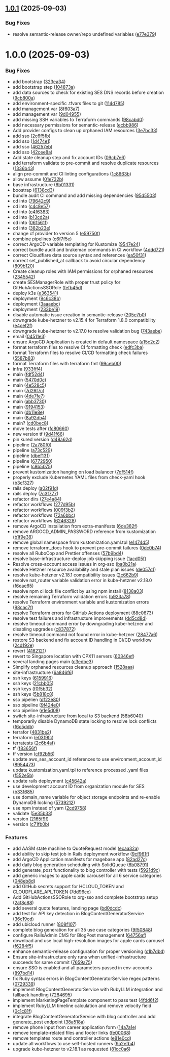 ## [1.0.1](https://github.com/magebase/site/compare/v1.0.0...v1.0.1) (2025-09-03)


### Bug Fixes

* resolve semantic-release owner/repo undefined variables ([e77e379](https://github.com/magebase/site/commit/e77e379a017526e2616c9662293ed638af7b9ee1))

# 1.0.0 (2025-09-03)


### Bug Fixes

* add bootstrap ([323ea34](https://github.com/magebase/site/commit/323ea34cea7d21ee173b85e224b95c8c98fe1eb2))
* add bootstrap step ([104873a](https://github.com/magebase/site/commit/104873a35a51434c1fcb1b9ac3e9abba8122c056))
* add data sources to check for existing SES DNS records before creation ([9cb800a](https://github.com/magebase/site/commit/9cb800aa4182a37558e7a5be133945f86d3c3892))
* add environment-specific .tfvars files to git ([114d785](https://github.com/magebase/site/commit/114d785a06cc12d717976f5269f68f4e9e258447))
* add management var ([8f603a7](https://github.com/magebase/site/commit/8f603a786f6074659407dfffec1ad3b7bd55f7d6))
* add management var ([9d04955](https://github.com/magebase/site/commit/9d0495511d0302e36961a150cc11cd98b3dd53f8))
* add missing SSH variables to Terraform commands ([98cabd0](https://github.com/magebase/site/commit/98cabd09478e395e0f32e1b99e770ecf96b31468))
* add necessary permissions for semantic-release ([ecbb986](https://github.com/magebase/site/commit/ecbb986fb741f49caa0c4c9c87f063992bee4287))
* Add provider configs to clean up orphaned IAM resources ([3e7bc33](https://github.com/magebase/site/commit/3e7bc3399c03c5aec683ccd07cfd5b95972708d0))
* add sso ([2c6f5fb](https://github.com/magebase/site/commit/2c6f5fbc78e58de2705716c49a210d5554da6367))
* add sso ([1d474e1](https://github.com/magebase/site/commit/1d474e1e4a00f5acbd82d4283db8ba285a9f3202))
* add sso ([46257eb](https://github.com/magebase/site/commit/46257eb7fc2876e9698a3295c20654efeb62ee9b))
* add sso ([42cee8a](https://github.com/magebase/site/commit/42cee8a0127c04b080825faa1f6f4c8369c28cc0))
* Add state cleanup step and fix account IDs ([09cb7e6](https://github.com/magebase/site/commit/09cb7e6fba5173dd84338a641e4dd41b054a460d))
* add terraform validate to pre-commit and resolve duplicate resources ([1336b43](https://github.com/magebase/site/commit/1336b43550b5e4fe2a4c03fa012b6052315e88c8))
* align pre-commit and CI linting configurations ([1c8663b](https://github.com/magebase/site/commit/1c8663b4caa73966773d8806f9667b9eed6dfb17))
* allow assume ([01e732b](https://github.com/magebase/site/commit/01e732b80928d01395b336424d12383a81d40674))
* base infrastructure ([6b01331](https://github.com/magebase/site/commit/6b01331d68fc8abc333d9c5a93834f04024f643c))
* boostrap ([6138cd3](https://github.com/magebase/site/commit/6138cd376920ed047dc0eac9b964aa406a16b5a4))
* bundle audit CI command and add missing dependencies ([95d5503](https://github.com/magebase/site/commit/95d550362796d1055e87ce85389e116e0db53ac5))
* cd into ([79642c9](https://github.com/magebase/site/commit/79642c940b1725f0b002ade619a1b76ef49993ca))
* cd into ([c4c8e57](https://github.com/magebase/site/commit/c4c8e574cfba3539e4f78b52d456b602d8d5d974))
* cd into ([e4f6383](https://github.com/magebase/site/commit/e4f6383993fb06fdfe76c94035c141ecd3f71545))
* cd into ([b13cd2a](https://github.com/magebase/site/commit/b13cd2afe58dc91a7876f041533c628a77246ad1))
* cd into ([061561f](https://github.com/magebase/site/commit/061561f613169f28c9cd7beeee21d1d2eb74e2e7))
* cd into ([382b23e](https://github.com/magebase/site/commit/382b23e8c17ddbf26073aeab493b7a3eb152e1a2))
* change cf provider to version 5 ([e59750f](https://github.com/magebase/site/commit/e59750fd5cc384b1da575dc4a49eb10df944e9ff))
* combine pipelines ([c6f7f5e](https://github.com/magebase/site/commit/c6f7f5eeceffffdb8e6a89c5dd9dc33658cf5c84))
* correct ArgoCD variable templating for Kustomize ([9547e24](https://github.com/magebase/site/commit/9547e24c60b84ac59d76d952d4c2287fcc644246))
* correct bundle audit and brakeman commands in CI workflow ([4ddd721](https://github.com/magebase/site/commit/4ddd721a1ab13054ad4d4bc6b50023b6db3c5f16))
* correct Cloudflare data source syntax and references ([ea50f31](https://github.com/magebase/site/commit/ea50f312b87722c444fa52be3ca8ff4872c447fb))
* correct set_published_at callback to avoid circular dependency ([809b120](https://github.com/magebase/site/commit/809b12019ce0832c4d72549fabfc2c207951a1b9))
* Create cleanup roles with IAM permissions for orphaned resources ([2345542](https://github.com/magebase/site/commit/2345542edb184ddcf4d92f48e11c52a7eaea4e76))
* create SESManagerRole with proper trust policy for GitHubActionsSSORole ([fefb45d](https://github.com/magebase/site/commit/fefb45dfd861ea52441c088cb0c7db4f44861480))
* deploy k3s ([e363541](https://github.com/magebase/site/commit/e3635413b889854290d408b2f0254cdd39833b58))
* deployment ([9c6c38b](https://github.com/magebase/site/commit/9c6c38b23f97bf7ec5ab7da73e85e66af0f60812))
* deployment ([3aaaebc](https://github.com/magebase/site/commit/3aaaebc568b2916de82709ab03692ffc1b4304c4))
* deployment ([233be19](https://github.com/magebase/site/commit/233be197188d8818b05c33499cc4cd59c48d6d3e))
* disable automatic issue creation in semantic-release ([205e7b0](https://github.com/magebase/site/commit/205e7b0277bba212c8cd96a459a05b79e86a7b38))
* downgrade kube-hetzner to v2.15.4 for Terraform 1.8.0 compatibility ([e4cef2f](https://github.com/magebase/site/commit/e4cef2f0c3d6b90166c9e4b0dc65af35c2d4f9c0))
* downgrade kube-hetzner to v2.17.0 to resolve validation bug ([743aebe](https://github.com/magebase/site/commit/743aebede3bb1c42ee9f3ad19fb633709daa2949))
* email ([04511e3](https://github.com/magebase/site/commit/04511e3475192df5757f845560b43a471c6a3d9e))
* ensure ArgoCD Application is created in default namespace ([a15c2c2](https://github.com/magebase/site/commit/a15c2c21073db21d8c7181352d35f6a505aec900))
* format terraform files to resolve CI formatting check ([edfc3ba](https://github.com/magebase/site/commit/edfc3bac52c3c9d1eaabe360474be8707a1c26f4))
* format Terraform files to resolve CI/CD formatting check failures ([5587b83](https://github.com/magebase/site/commit/5587b83df0cb22aa0f7bce95067de1f67afddabe))
* format Terraform files with terraform fmt ([99ceb00](https://github.com/magebase/site/commit/99ceb00fb78a1f57ea7cd68d3104aaf4dbdcd16b))
* infra ([933fff4](https://github.com/magebase/site/commit/933fff498d234224f0ca9fdc0b4a29f85cadc956))
* main ([fdf52d4](https://github.com/magebase/site/commit/fdf52d4b8a1a02a10bb1d66f55e76fa6ab0dc6ef))
* main ([5470d0c](https://github.com/magebase/site/commit/5470d0c94b71b1a0199648edd6f228909dda6235))
* main ([4e528c5](https://github.com/magebase/site/commit/4e528c53a6e8ff588d9a0e8d6649aeece10f935c))
* main ([7d26f7c](https://github.com/magebase/site/commit/7d26f7c44d2d4d869337f6eb9a8b37e3928d9f30))
* main ([4de7fe7](https://github.com/magebase/site/commit/4de7fe77a4c4c0644ffe21ce1c5ea669020c1ee0))
* main ([abb3730](https://github.com/magebase/site/commit/abb373027c4af0a7e3f7b3b545b1c6cc1dc34585))
* main ([9194153](https://github.com/magebase/site/commit/91941537cf9acf32a95f40ceed615673eaf7d39e))
* main ([db11e8e](https://github.com/magebase/site/commit/db11e8e64d9dcad882bde048c5099c42a1cf86d2))
* main ([8a92db4](https://github.com/magebase/site/commit/8a92db4c903301d8f839ba73d7ff8b67981bc3dd))
* main? ([cd0bec8](https://github.com/magebase/site/commit/cd0bec84dd43d046c5c194da38b4b4b710aadc00))
* move tests after ([fc80660](https://github.com/magebase/site/commit/fc806604916a934e636edf6c8ed294e0a6b7bd8b))
* new version tf ([9d41f66](https://github.com/magebase/site/commit/9d41f66fcca537ba8616f2d1b9e7da09c35bb5bd))
* pin kured version ([d48a62d](https://github.com/magebase/site/commit/d48a62d58356601b0d5b10218090d3001343624a))
* pipeline ([2a780f0](https://github.com/magebase/site/commit/2a780f00ed145d6c0a099a25b2f16c49506fda07))
* pipeline ([a73c529](https://github.com/magebase/site/commit/a73c5299c4ddbf4b60170f9fbd15c1421274aafd))
* pipeline ([dbef131](https://github.com/magebase/site/commit/dbef1315d40087cb6d6b347829bb85570004157f))
* pipeline ([6772950](https://github.com/magebase/site/commit/6772950e4564ca19822c478d574d1a554dab5daa))
* pipeline ([c8b5075](https://github.com/magebase/site/commit/c8b507542d45925ec14d267fc3d78f44b67ca259))
* prevent kustomization hanging on load balancer ([7df514f](https://github.com/magebase/site/commit/7df514fa956fb2f5ceb5aef3ac3843f31b69ddea))
* properly exclude Kubernetes YAML files from check-yaml hook ([b3cf327](https://github.com/magebase/site/commit/b3cf327774a248a66b1dc672db73cab9cc4a55c8))
* rails deploy ([a02f91d](https://github.com/magebase/site/commit/a02f91d3604f68c9615ddcc3844b42f900edd35b))
* rails deploy ([7c3f777](https://github.com/magebase/site/commit/7c3f7771018259971b42aaef0cc91a7e77a1a031))
* refactor dirs ([27e4a84](https://github.com/magebase/site/commit/27e4a844c236aba2fe686f16e08cacda5e2f85ac))
* refactor workflows ([277d95b](https://github.com/magebase/site/commit/277d95b78104b54699a7fac3698ac9dcec34f12a))
* refactor workflows ([009f3b2](https://github.com/magebase/site/commit/009f3b20e44f335dc8b7a63562fabece102d94be))
* refactor workflows ([72a6bbc](https://github.com/magebase/site/commit/72a6bbca9102e315a6e9fc5580af35776fe74a25))
* refactor workflows ([6246328](https://github.com/magebase/site/commit/624632853105497bd85af12394814a25b4763f59))
* remove ArgoCD installation from extra-manifests ([6de382f](https://github.com/magebase/site/commit/6de382f048dfe38f609d9b664639bd500b96a672))
* remove ARGOCD_ADMIN_PASSWORD reference from kustomization ([b1f9e38](https://github.com/magebase/site/commit/b1f9e383059b7eb4faa3962f05a7b43fd4fb95da))
* remove global namespace from kustomization.yaml.tpl ([e1474d5](https://github.com/magebase/site/commit/e1474d533c05184bd6e2d62842f7c0e870b5397b))
* remove terraform_docs hook to prevent pre-commit failures ([0dc0b74](https://github.com/magebase/site/commit/0dc0b742709209b14bb008d21a4238f22039c801))
* resolve all RuboCop and Prettier offenses ([57b9bd4](https://github.com/magebase/site/commit/57b9bd4f85b820f314ed68f8747ebe5af52f2f58))
* resolve base-infrastructure-deploy job skipping issue ([1acd05f](https://github.com/magebase/site/commit/1acd05fc688e1756717f4395c948422618341aff))
* Resolve cross-account access issues in org-sso ([ba0b21a](https://github.com/magebase/site/commit/ba0b21ab656be0a6717cf21c5c066ccb94acf514))
* resolve Hetzner resource availability and stale plan issues ([de057c1](https://github.com/magebase/site/commit/de057c15f0d842e5ac00933a8c7cc645c1164a14))
* resolve kube-hetzner v2.18.1 compatibility issues ([2c662b9](https://github.com/magebase/site/commit/2c662b9f7233adc99daa26e6a4de49372ea970ad))
* resolve nat_router variable validation error in kube-hetzner v2.18.0 ([f6eae65](https://github.com/magebase/site/commit/f6eae65759bae73d910c38f8b3e26db75530acbe))
* resolve npm ci lock file conflict by using npm install ([8138a03](https://github.com/magebase/site/commit/8138a03d7b52eba4e91a34beda88563721cd1a3b))
* resolve remaining Terraform validation errors ([b923a78](https://github.com/magebase/site/commit/b923a78a41a070816166c3abd3988b7b234bcb0e))
* resolve Terraform environment variable and kustomization errors ([98cac7f](https://github.com/magebase/site/commit/98cac7f048ef1f5d919541600a6993c428be976b))
* resolve Terraform errors for GitHub Actions deployment ([68c0673](https://github.com/magebase/site/commit/68c067301591d938a0ed5e6a7d3cd04557a4e91a))
* resolve test failures and infrastructure improvements ([dd5cd8d](https://github.com/magebase/site/commit/dd5cd8dd58a1e7b8ffd5371f4220425cba866d67))
* resolve timeout command error by downgrading kube-hetzner and disabling upgrades ([c837872](https://github.com/magebase/site/commit/c8378723acf6e34fd355cb5397894d4952cee6ce))
* resolve timeout command not found error in kube-hetzner ([28477a6](https://github.com/magebase/site/commit/28477a60cf76f7e53b87816a7777efc616ff9993))
* restore S3 backend and fix account ID handling in CI/CD workflow ([2cd192e](https://github.com/magebase/site/commit/2cd192e6c966e99e2e7f4596e215a7e44466c19a))
* revert ([4182121](https://github.com/magebase/site/commit/4182121be7178d27bb106b235914b3b1c24bdf7b))
* revert to Singapore location with CPX11 servers ([60346ef](https://github.com/magebase/site/commit/60346efa259cfe90903cb4450e08bdf7692e9ecc))
* several landing pages main ([c3edbe3](https://github.com/magebase/site/commit/c3edbe3fed131981758efdff55ee07e4011994c6))
* Simplify orphaned resources cleanup approach ([1528aaa](https://github.com/magebase/site/commit/1528aaa10bcd8348562d86fd000ae5dc9053d37e))
* site-infrastructure ([6a846f6](https://github.com/magebase/site/commit/6a846f63c2fc24bc81990d9c16704d62fe026163))
* ssh keys ([6159916](https://github.com/magebase/site/commit/6159916b573591a4a18f14e77072a7c988b76387))
* ssh keys ([21cbb05](https://github.com/magebase/site/commit/21cbb0565e23da1a2dd7a7cfebd47af4741dba85))
* ssh keys ([f0f5b32](https://github.com/magebase/site/commit/f0f5b327ad48c74cbb9baeb558194bbf66250480))
* ssh keys ([5b818c8](https://github.com/magebase/site/commit/5b818c87ff8712fca5ef1a9b6ddbd847d428493a))
* sso pipelien ([df22e80](https://github.com/magebase/site/commit/df22e800256be8f2e7c2295b6ddb2fec17396968))
* sso pipeline ([9f424e0](https://github.com/magebase/site/commit/9f424e03ab82e03f4abf7191aa1472ac453e2d9a))
* sso pipeline ([e1e5d08](https://github.com/magebase/site/commit/e1e5d085b819514f68ae67d145ebfce0e55b9d1e))
* switch site-infrastructure from local to S3 backend ([58b6040](https://github.com/magebase/site/commit/58b60401055f8287751ed3c272724b636f71ae53))
* temporarily disable DynamoDB state locking to resolve lock conflicts ([f6c5ddb](https://github.com/magebase/site/commit/f6c5ddbe9ae78044cc2fafe63f5b03b813f05298))
* terrafor ([4831be2](https://github.com/magebase/site/commit/4831be26f4ef8540df9094e331de56dc612a6c7d))
* terraform ([e03f9fc](https://github.com/magebase/site/commit/e03f9fcab376d2c6a0be8b162adb36be64d8c6bc))
* terratests ([2c6b4af](https://github.com/magebase/site/commit/2c6b4afee70c63db22f30cff82263b1f24b38678))
* tf ([f83656f](https://github.com/magebase/site/commit/f83656f5249d0ddc6867bee0aa83e5a6cc10caf7))
* tf version ([cf92b56](https://github.com/magebase/site/commit/cf92b5613d2f0f5d9051dd3902d15b2153c5d738))
* update aws_ses_account_id references to use environment_account_id ([8954473](https://github.com/magebase/site/commit/8954473cab8df1f0ba4236f8bee78c80a30f3721))
* update kustomization.yaml.tpl to reference processed .yaml files ([f552e5b](https://github.com/magebase/site/commit/f552e5bf7cfb7500fd26b0f396f1e86df0e856d0))
* update rails deployment ([c45642a](https://github.com/magebase/site/commit/c45642aaa899b92e00da34574523bbadef882e00))
* use development account ID from organization module for SES ([b33f685](https://github.com/magebase/site/commit/b33f6854ed7d8988607e10831ba559adc2d22874))
* use domain_name variable for object storage endpoints and re-enable DynamoDB locking ([5739212](https://github.com/magebase/site/commit/5739212d1f6a7a03b1161208e80aa0cd3dd54ddb))
* use npm instead of yarn ([2cd9758](https://github.com/magebase/site/commit/2cd975855f94e02dce4c007929ab2a8d983a9741))
* validate ([5e35b33](https://github.com/magebase/site/commit/5e35b33bbbc3c8ab573b26574c242270664ba734))
* version ([2165f9f](https://github.com/magebase/site/commit/2165f9f23809d09112754abbf89c2e62a752c805))
* version ([c71fb0b](https://github.com/magebase/site/commit/c71fb0bc398e8c8b93b9122ba31a0ee12e2eaf4e))


### Features

* add AASM state machine to QuoteRequest model ([ecaa32a](https://github.com/magebase/site/commit/ecaa32a3767d726140a19d0a821cc14843f10a3d))
* add ability to skip test job in Rails deployment workflow ([9cf961f](https://github.com/magebase/site/commit/9cf961f1257fc6677e65b2a47eb97f7520215bef))
* add ArgoCD Application manifests for magebase app ([82ad27c](https://github.com/magebase/site/commit/82ad27ca6fb77b8afd56d8326c389be9f8cc283b))
* add daily blog generation scheduling with SolidQueue ([6b08791](https://github.com/magebase/site/commit/6b08791102de8fd0f2346a2b2fa6657ffcba734a))
* add generate_post functionality to blog controller with tests ([5921d9c](https://github.com/magebase/site/commit/5921d9cf794e2f30e26bc47126f789bd75564614))
* add generic images to apple cards carousel for all 6 service categories ([048eb8d](https://github.com/magebase/site/commit/048eb8d00babc206a78788ac4f09b71898253de4))
* add GitHub secrets support for HCLOUD_TOKEN and CLOUDFLARE_API_TOKEN ([7dd96ce](https://github.com/magebase/site/commit/7dd96ce1263fc89da3bee4f007be7a980fbcc412))
* Add GitHubActionsSSORole to org-sso and complete bootstrap setup ([2a18c88](https://github.com/magebase/site/commit/2a18c8827d2712a4c19b5ab737fb2d02dec90aa6))
* add several quote features, landing page ([bd0dcdc](https://github.com/magebase/site/commit/bd0dcdcd3d094bd8aa2a5f12124af8ecb13d7148))
* add test for API key detection in BlogContentGeneratorService ([36c19cd](https://github.com/magebase/site/commit/36c19cdd8c944c9495ce7162f8783cefa41750ae))
* add ubicloud runner ([808f107](https://github.com/magebase/site/commit/808f10776b0d37c74cb5c8c6b1c1d320dabc9139))
* complete blog generation for all 35 use case categories ([9f50848](https://github.com/magebase/site/commit/9f5084806c82fbf3c841b7968cc4e569ad7eecad))
* configure RailsAdmin CMS for BlogPost management ([64756af](https://github.com/magebase/site/commit/64756af2775f8dd09c521a016ea15e02d2695705))
* download and use local high-resolution images for apple cards carousel ([f6284f5](https://github.com/magebase/site/commit/f6284f53375e8fa3ed1f814f0126f8fcd1443ff7))
* enhance semantic-release configuration for proper versioning ([c1b7dbd](https://github.com/magebase/site/commit/c1b7dbdf3fa1fc74d5a5e1e1532de37280878a2b))
* Ensure site-infrastructure only runs when unified-infrastructure succeeds for same commit ([7659a75](https://github.com/magebase/site/commit/7659a758baa4497d2a270208a50b919befde897f))
* ensure SSO is enabled and all parameters passed in env-accounts ([897bd14](https://github.com/magebase/site/commit/897bd144bb209ef8e1e456d326dc88b5bd578f02))
* fix Ruby syntax errors in BlogContentGeneratorService regex patterns ([0729339](https://github.com/magebase/site/commit/07293391c54e38ecc65a57f3df84b0f68d324819))
* implement BlogContentGeneratorService with RubyLLM integration and fallback handling ([7284695](https://github.com/magebase/site/commit/728469558d1b10f764e430c04aa6f04052577a44))
* implement MarketingPageTemplate component to pass test ([4fdd6f2](https://github.com/magebase/site/commit/4fdd6f225eccc2a15eb16365bba96c734d339c7f))
* implement RubyLLM timeline calculation and remove velocity field ([0c1c81f](https://github.com/magebase/site/commit/0c1c81f75142cd7d02848e6849b7ba1f83c74234))
* integrate BlogContentGeneratorService with blog controller and add generate_post endpoint ([38a518a](https://github.com/magebase/site/commit/38a518a37f0bb6cbbea3019e614527e6777b393a))
* remove phone input from career application form ([14a7a1e](https://github.com/magebase/site/commit/14a7a1e2559d396c885e7e65089ac86e98b23486))
* remove template-related files and footer links ([fe00068](https://github.com/magebase/site/commit/fe000686752f5a5338d79797aa96a648b565461a))
* remove templates route and controller actions ([e81e0cd](https://github.com/magebase/site/commit/e81e0cd38c7e364f6640d08229c3a80e6ef5131f))
* update all workflows to use self-hosted runners ([9a2efb4](https://github.com/magebase/site/commit/9a2efb468884dba14d31bdd5dc6b8008ff66fce2))
* upgrade kube-hetzner to v2.18.1 as requested ([81cc0a6](https://github.com/magebase/site/commit/81cc0a6273624f7b60a86d507beb3fc90847b50f))
